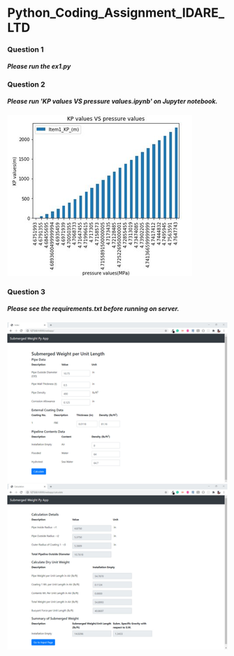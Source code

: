# Python_Coding_Assignment_IDARE_LTD

<h3>Question 1</h3> 
<h5>Please run the ex1.py</h5>

<h3>Question 2</h3> 
<h5>Please run 'KP values VS pressure values.ipynb' on Jupyter notebook.</h5>

<img src="Question 2 Ans/img.JPG">

<h3>Question 3</h3>
<h5>Please see the requirements.txt before running on server.</h5>

<img src="Question 3 Ans/img1.jpg">
<img src="Question 3 Ans/img2.jpg">

  
